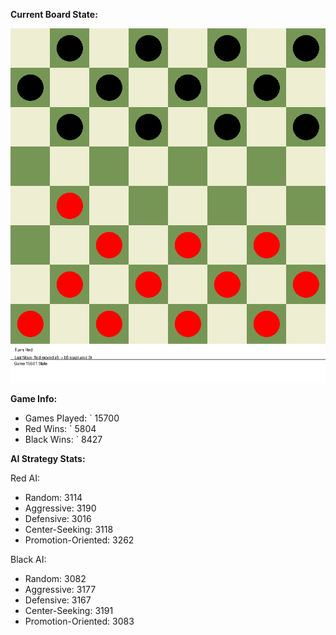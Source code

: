 
**Current Board State:**  
<!-- START_GIF -->
![Checkers Game](./checkers_game.gif)
<!-- END_GIF -->

**Game Info:**  
- Games Played: `<!-- GAMES_PLAYED --> 15700
- Red Wins: `<!-- RED_WINS --> 5804
- Black Wins: `<!-- BLACK_WINS --> 8427

<!-- AI_STATS -->
**AI Strategy Stats:**

Red AI:
- Random: 3114
- Aggressive: 3190
- Defensive: 3016
- Center-Seeking: 3118
- Promotion-Oriented: 3262

Black AI:
- Random: 3082
- Aggressive: 3177
- Defensive: 3167
- Center-Seeking: 3191
- Promotion-Oriented: 3083
